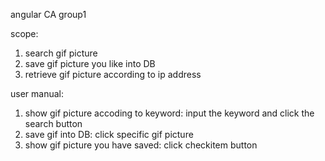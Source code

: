angular CA group1

scope:
1. search gif picture
2. save gif picture you like into DB
3. retrieve gif picture according to ip address

user manual:
1. show gif picture accoding to keyword: input the keyword and click the search button
2. save gif into DB: click specific gif picture
3. show gif picture you have saved: click checkitem button
